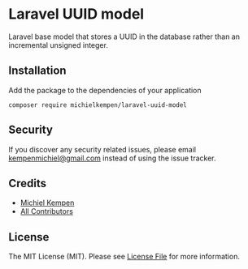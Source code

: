 # Laravel UUID model

Laravel base model that stores a UUID in the database rather than an incremental unsigned integer.

## Installation

Add the package to the dependencies of your application

```
composer require michielkempen/laravel-uuid-model
```

## Security

If you discover any security related issues, please email kempenmichiel@gmail.com instead of using the issue tracker.

## Credits

- [Michiel Kempen](https://github.com/michielkempen)
- [All Contributors](../../contributors)

## License

The MIT License (MIT). Please see [License File](LICENSE.md) for more information.
